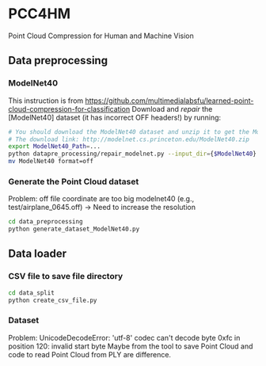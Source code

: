 # PCC4HM
Point Cloud Compression for Human and Machine Vision

## Data preprocessing
### ModelNet40

This instruction is from https://github.com/multimedialabsfu/learned-point-cloud-compression-for-classification 
Download and *repair* the [ModelNet40] dataset (it has incorrect OFF headers!) by running:

```bash
# You should download the ModelNet40 dataset and unzip it to get the ModelNet40 directory
# The download link: http://modelnet.cs.princeton.edu/ModelNet40.zip
export ModelNet40_Path=...
python datapre_processing/repair_modelnet.py --input_dir={$ModelNet40}
mv ModelNet40 format=off
```
### Generate the Point Cloud dataset

Problem: off file coordinate are too big modelnet40 (e.g., test/airplane_0645.off)
-> Need to increase the resolution 

```bash
cd data_preprocessing
python generate_dataset_ModelNet40.py
```

## Data loader
### CSV file to save file directory
```bash
cd data_split
python create_csv_file.py
```
### Dataset 
Problem: UnicodeDecodeError: 'utf-8' codec can't decode byte 0xfc in position 120: invalid start byte
Maybe from the tool to save Point Cloud and code to read Point Cloud from PLY are difference.
